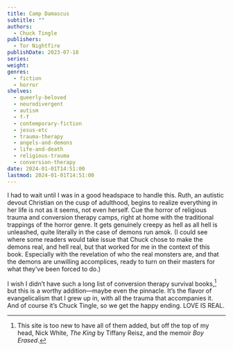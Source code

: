 ```yaml
---
title: Camp Damascus
subtitle: ""
authors:
  - Chuck Tingle
publishers:
  - Tor Nightfire
publishDate: 2023-07-18
series: 
weight: 
genres:
  - fiction
  - horror
shelves:
  - queerly-beloved
  - neurodivergent
  - autism
  - f-f
  - contemporary-fiction
  - jesus-etc
  - trauma-therapy
  - angels-and-demons
  - life-and-death
  - religious-trauma
  - conversion-therapy
date: 2024-01-01T14:51:00
lastmod: 2024-01-01T14:51:00
---
```

I had to wait until I was in a good headspace to handle this. Ruth, an autistic devout Christian on the cusp of adulthood, begins to realize everything in her life is not as it seems, not even herself. Cue the horror of religious trauma and conversion therapy camps, right at home with the traditional trappings of the horror genre. It gets genuinely creepy as hell as all hell is unleashed, quite literally in the case of demons run amok. (I could see where some readers would take issue that Chuck chose to make the demons real, and hell real, but that worked for me in the context of this book. Especially with the revelation of who the real monsters are, and that the demons are unwilling accomplices, ready to turn on their masters for what they’ve been forced to do.)

I wish I didn’t have such a long list of conversion therapy survival books,[^1] but this is a worthy addition—maybe even the pinnacle. It’s the flavor of evangelicalism that I grew up in, with all the trauma that accompanies it. And of course it’s Chuck Tingle, so we get the happy ending. LOVE IS REAL.

[^1]: This site is too new to have all of them added, but off the top of my head, Nick White, *The King* by Tiffany Reisz, and the memoir *Boy Erased*. 